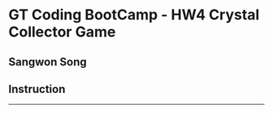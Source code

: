<h1>GT Coding BootCamp - HW4 Crystal Collector Game</h1>
<h2>Sangwon Song</h2>
<h2>Instruction</h2>
<hr />
